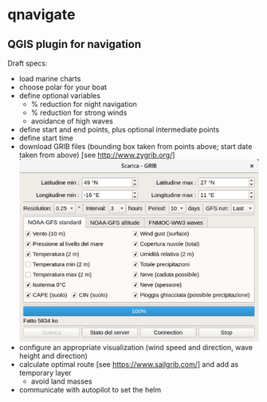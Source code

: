 # qnavigate
## QGIS plugin for navigation

Draft specs:
* load marine charts
* choose polar for your boat
* define optional variables
  * % reduction for night navigation
  * % reduction for strong winds
  * avoidance of high waves
* define start and end points, plus optional intermediate points
* define start time
* download GRIB files (bounding box taken from points above; start date taken from above) [see http://www.zygrib.org/]
![yGrib downolad popup](img/zygrib_download.png?raw=true "ZyGrib downolad popup")
* configure an appropriate visualization (wind speed and direction, wave height and direction)
* calculate optimal route [see https://www.sailgrib.com/] and add as temporary layer
  * avoid land masses
* communicate with autopilot to set the helm
